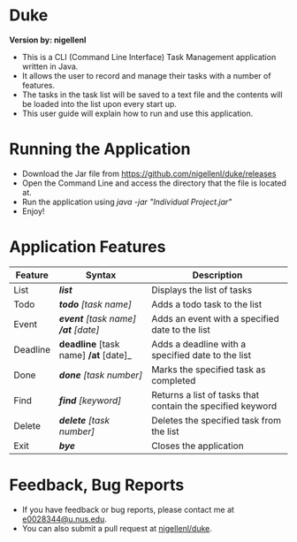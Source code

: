 # Duke 
**Version by: nigellenl**

*  This is a CLI (Command Line Interface) Task Management application written in Java. 
*  It allows the user to record and manage their tasks with a number of features.
*  The tasks in the task list will be saved to a text file and the contents will be loaded into the list upon every start up.
*  This user guide will explain how to run and use this application.

# Running the Application
* Download the Jar file from https://github.com/nigellenl/duke/releases
* Open the Command Line and access the directory that the file is located at.
* Run the application using _java -jar "Individual Project.jar"_
* Enjoy!

# Application Features

Feature | Syntax | Description
--------|--------|------------
List | _**list**_ | Displays the list of tasks
Todo | _**todo** [task name]_ | Adds a todo task to the list
Event | _**event** [task name] **/at** [date]_ | Adds an event with a specified date to the list
Deadline | **deadline** [task name] **/at** [date]_ | Adds a deadline with a specified date to the list
Done | _**done** [task number]_ | Marks the specified task as completed
Find | _**find** [keyword]_ | Returns a list of tasks that contain the specified keyword
Delete | _**delete** [task number]_ | Deletes the specified task from the list
Exit | _**bye**_ | Closes the application 

# Feedback, Bug Reports

* If you have feedback or bug reports, please contact me at e0028344@u.nus.edu.
* You can also submit a pull request at [nigellenl/duke](https://github.com/nigellenl/duke/).
